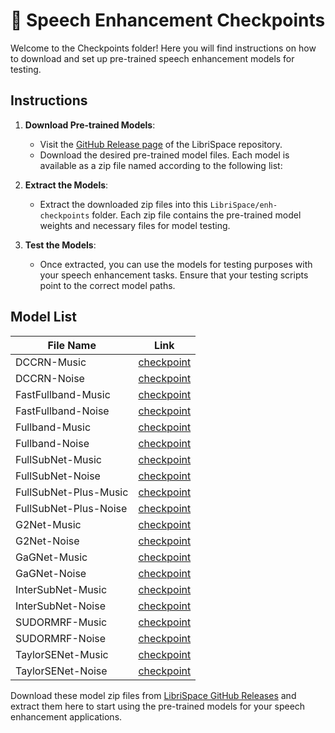 # 🤗 Speech Enhancement Checkpoints

Welcome to the Checkpoints folder! Here you will find instructions on how to download and set up pre-trained speech enhancement models for testing.

## Instructions

1. **Download Pre-trained Models**:
    - Visit the [GitHub Release page](https://github.com/JusperLee/LibriSpace/releases) of the LibriSpace repository.
    - Download the desired pre-trained model files. Each model is available as a zip file named according to the following list:
    
2. **Extract the Models**:
    - Extract the downloaded zip files into this `LibriSpace/enh-checkpoints` folder. Each zip file contains the pre-trained model weights and necessary files for model testing.

3. **Test the Models**:
    - Once extracted, you can use the models for testing purposes with your speech enhancement tasks. Ensure that your testing scripts point to the correct model paths.

## Model List

| File Name                     | Link                                                                      |
|-------------------------------|---------------------------------------------------------------------------|
| DCCRN-Music                   | [checkpoint](https://github.com/JusperLee/LibriSpace/releases/download/Enh/DCCRN-Music.zip)                   |
| DCCRN-Noise                   | [checkpoint](https://github.com/JusperLee/LibriSpace/releases/download/Enh/DCCRN-Noise.zip)                   |
| FastFullband-Music            | [checkpoint](https://github.com/JusperLee/LibriSpace/releases/download/Enh/FastFullband-Music.zip)            |
| FastFullband-Noise            | [checkpoint](https://github.com/JusperLee/LibriSpace/releases/download/Enh/FastFullband-Noise.zip)            |
| Fullband-Music                | [checkpoint](https://github.com/JusperLee/LibriSpace/releases/download/Enh/Fullband-Music.zip)                |
| Fullband-Noise                | [checkpoint](https://github.com/JusperLee/LibriSpace/releases/download/Enh/Fullband-Noise.zip)                |
| FullSubNet-Music              | [checkpoint](https://github.com/JusperLee/LibriSpace/releases/download/Enh/FullSubNet-Music.zip)              |
| FullSubNet-Noise              | [checkpoint](https://github.com/JusperLee/LibriSpace/releases/download/Enh/FullSubNet-Noise.zip)              |
| FullSubNet-Plus-Music         | [checkpoint](https://github.com/JusperLee/LibriSpace/releases/download/Enh/FullSubNet-Plus-Music.zip)         |
| FullSubNet-Plus-Noise         | [checkpoint](https://github.com/JusperLee/LibriSpace/releases/download/Enh/FullSubNet-Plus-Noise.zip)         |
| G2Net-Music                   | [checkpoint](https://github.com/JusperLee/LibriSpace/releases/download/Enh/G2Net-Music.zip)                   |
| G2Net-Noise                   | [checkpoint](https://github.com/JusperLee/LibriSpace/releases/download/Enh/G2Net-Noise.zip)                   |
| GaGNet-Music                  | [checkpoint](https://github.com/JusperLee/LibriSpace/releases/download/Enh/GaGNet-Music.zip)                  |
| GaGNet-Noise                  | [checkpoint](https://github.com/JusperLee/LibriSpace/releases/download/Enh/GaGNet-Noise.zip)                  |
| InterSubNet-Music             | [checkpoint](https://github.com/JusperLee/LibriSpace/releases/download/Enh/InterSubNet-Music.zip)             |
| InterSubNet-Noise             | [checkpoint](https://github.com/JusperLee/LibriSpace/releases/download/Enh/InterSubNet-Noise.zip)             |
| SUDORMRF-Music                | [checkpoint](https://github.com/JusperLee/LibriSpace/releases/download/Enh/SUDORMRF-Music.zip)                |
| SUDORMRF-Noise                | [checkpoint](https://github.com/JusperLee/LibriSpace/releases/download/Enh/SUDORMRF-Noise.zip)                |
| TaylorSENet-Music             | [checkpoint](https://github.com/JusperLee/LibriSpace/releases/download/Enh/TaylorSENet-Music.zip)             |
| TaylorSENet-Noise             | [checkpoint](https://github.com/JusperLee/LibriSpace/releases/download/Enh/TaylorSENet-Noise.zip)             |

Download these model zip files from [LibriSpace GitHub Releases](https://github.com/JusperLee/LibriSpace/releases) and extract them here to start using the pre-trained models for your speech enhancement applications.